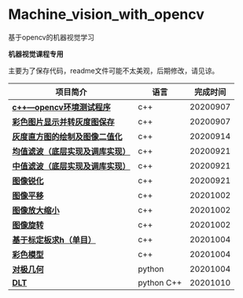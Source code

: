 # Machine_vision_with_opencv
基于opencv的机器视觉学习

**机器视觉课程专用**

主要为了保存代码，readme文件可能不太美观，后期修改，请见谅。

| 项目简介                                                     | 语言   | 完成时间 |
| ------------------------------------------------------------ | ------ | -------- |
| **[c++—opencv环境测试程序](https://github.com/Longxiaoze/Machine_vision_with_opencv/tree/main/opencv1)** | c++    | 20200907 |
| **[彩色图片显示并转灰度图保存](https://github.com/Longxiaoze/Machine_vision_with_opencv/tree/main/opencv2)** | c++    | 20200907 |
| **[灰度直方图的绘制及图像二值化](https://github.com/Longxiaoze/Machine_vision_with_opencv/tree/main/opencv3)** | c++    | 20200914 |
| **[均值滤波（底层实现及调库实现）](https://github.com/Longxiaoze/Machine_vision_with_opencv/tree/main/opencv_4)** | c++    | 20200921 |
| **[中值滤波（底层实现及调库实现）](https://github.com/Longxiaoze/Machine_vision_with_opencv/tree/main/opencv5)** | c++    | 20200921 |
| **[图像锐化](https://github.com/Longxiaoze/Machine_vision_with_opencv/tree/main/opencv6)** | c++    | 20200921 |
| **[图像平移](https://github.com/Longxiaoze/Machine_vision_with_opencv/tree/main/opencv7)** | c++    | 20201002 |
| **[图像放大缩小](https://github.com/Longxiaoze/Machine_vision_with_opencv/tree/main/opencv8)** | c++    | 20201002 |
| **[图像旋转](https://github.com/Longxiaoze/Machine_vision_with_opencv/tree/main/opencv9)** | c++    | 20201002 |
| **[基于标定板求h（单目）](https://github.com/Longxiaoze/Machine_vision_with_opencv/tree/main/opencv10)** | c++    | 20201004 |
| **[彩色模型](https://github.com/Longxiaoze/Machine_vision_with_opencv/tree/main/opencv11)** | c++    | 20201004 |
| **[对极几何](https://github.com/Longxiaoze/Machine_vision_with_opencv/tree/main/python_opencv2)** | python | 20201004 |
| **[DLT](https://github.com/Longxiaoze/Machine_vision_with_opencv/tree/main/opencv13)** | python C++ | 20201010 |

